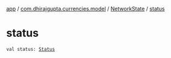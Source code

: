 [app](../../index.md) / [com.dhirajgupta.currencies.model](../index.md) / [NetworkState](index.md) / [status](./status.md)

# status

`val status: `[`Status`](../-status/index.md)